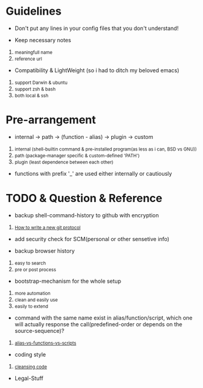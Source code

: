 # Guidelines
+ Don't put any lines in your config files that you don't understand!

+ Keep necessary notes
 1. <small>meaningfull name</small>
 2. <small>reference url</small>

+ Compatibility & LightWeight (so i had to ditch my beloved emacs)
 1. <small>support Darwin & ubuntu</small>
 2. <small>support zsh & bash</small>
 3. <small>both local & ssh</small>

# Pre-arrangement
+ internal -> path -> (function - alias) -> plugin -> custom
 1. <small>internal (shell-builtin command & pre-installed program(as less as i can, BSD vs GNU))</small>
 2. <small>path (package-manager specific & custom-defined 'PATH')</small>
 3. <small>plugin (least dependence between each other)</small>

+ functions with prefix '_' are used either internally or cautiously


# TODO & Question & Reference
+ backup shell-command-history to github with encryption
 1. <small>[How to write a new git protocol](https://rovaughn.github.io/2015-2-9.html)</small>

+ add security check for SCM(personal or other sensetive info)

+ backup browser history
 1. <small>easy to search</small>
 2. <small>pre or post process</small>

+ bootstrap-mechanism for the whole setup
 1. <small>more automation</small>
 2. <small>clean and easily use</small>
 3. <small>easily to extend</small>

+ command with the same name exist in alias/function/script, which one will actually response the call(predefined-order or depends on the source-sequence)?
 1. <small>[alias-vs-functions-vs-scripts](http://unix.stackexchange.com/questions/4023/aliases-vs-functions-vs-scripts)</small>

+ coding style
 1. <small>[cleansing code](http://bencane.com/2014/06/06/8-tips-for-creating-better-bash-scripts/)</small>

+ Legal-Stuff
